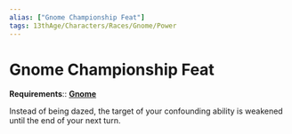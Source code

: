 ```yaml
---
alias: ["Gnome Championship Feat"]
tags: 13thAge/Characters/Races/Gnome/Power
---
```

# Gnome Championship Feat

__Requirements__:: __[Gnome](../Gnome.md)__

Instead of being dazed, the target of your confounding ability is weakened until the end of your next turn.

